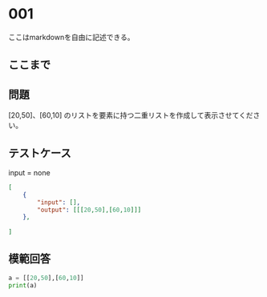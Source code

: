 # 001

ここはmarkdownを自由に記述できる。

ここまで
---
## 問題

[20,50]、[60,10] のリストを要素に持つ二重リストを作成して表示させてください。

## テストケース
input = none
```json
[
	{
		"input": [],
		"output": [[[20,50],[60,10]]]
  	},
	
]
```

## 模範回答
```python
a = [[20,50],[60,10]]
print(a)
```